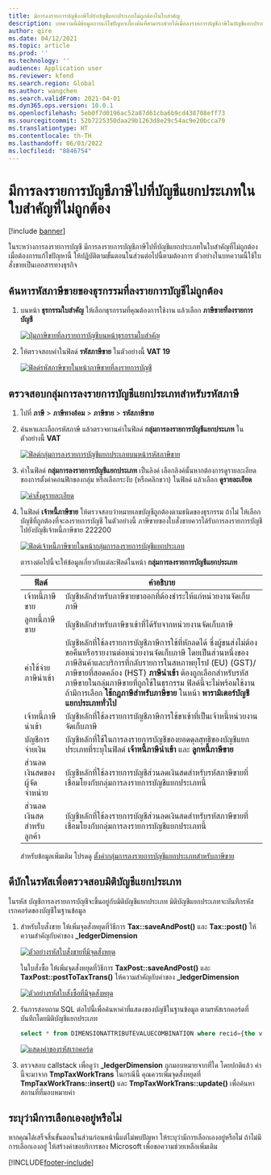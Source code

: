 ```yaml
---
title: มีการลงรายการบัญชีภาษีไปยังบัญชีแยกประเภทไม่ถูกต้องในใบสำคัญ
description: บทความนี้มีข้อมูลการแก้ไขปัญหาเบื้องต้นที่สามารถช่วยได้เมื่อลงรายการบัญชีภาษีในบัญชีแยกประเภทที่ไม่ถูกต้องในใบสำคัญ
author: qire
ms.date: 04/12/2021
ms.topic: article
ms.prod: ''
ms.technology: ''
audience: Application user
ms.reviewer: kfend
ms.search.region: Global
ms.author: wangchen
ms.search.validFrom: 2021-04-01
ms.dyn365.ops.version: 10.0.1
ms.openlocfilehash: 5eb0f7d0196ac52a87d61cba6b9cd438708eff73
ms.sourcegitcommit: 52b7225350daa29b1263d8e29c54ac9e20bcca70
ms.translationtype: HT
ms.contentlocale: th-TH
ms.lasthandoff: 06/03/2022
ms.locfileid: "8846754"
---
```

# <a name="tax-is-posted-to-the-wrong-ledger-account-in-the-voucher"></a>มีการลงรายการบัญชีภาษีไปที่บัญชีแยกประเภทในใบสำคัญที่ไม่ถูกต้อง

[!include [banner](../includes/banner.md)]

ในระหว่างการลงรายการบัญชี มีการลงรายการบัญชีภาษีไปที่บัญชีแยกประเภทในใบสำคัญที่ไม่ถูกต้อง เมื่อต้องการแก้ไขปัญหานี้ ให้ปฏิบัติตามขั้นตอนในส่วนต่อไปนี้ตามต้องการ ตัวอย่างในบทความนี้ใช้ใบสั่งขายเป็นเอกสารทางธุรกิจ

## <a name="find-the-tax-code-of-the-incorrectly-posted-tax-transaction"></a>ค้นหารหัสภาษีขายของธุรกรรมที่ลงรายการบัญชีไม่ถูกต้อง

1. บนหน้า **ธุรกรรมใบสำคัญ** ให้เลือกธุรกรรมที่คุณต้องการใช้งาน แล้วเลือก **ภาษีขายที่ลงรายการบัญชี**

    [![ปุ่มภาษีขายที่ลงรายการบัญชีบนหน้าธุรกรรมใบสำคัญ](./media/tax-posted-to-wrong-ledger-account-Picture1.png)](./media/tax-posted-to-wrong-ledger-account-Picture1.png)

2. ให้ตรวจสอบค่าในฟิลด์ **รหัสภาษีขาย** ในตัวอย่างนี้ **VAT 19**

    [![ฟิลด์รหัสภาษีขายในหน้าภาษีขายที่ลงรายการบัญชี](./media/tax-posted-to-wrong-ledger-account-Picture2.png)](./media/tax-posted-to-wrong-ledger-account-Picture2.png)

## <a name="check-the-ledger-posting-group-of-the-tax-code"></a>ตรวจสอบกลุ่มการลงรายการบัญชีแยกประเภทสำหรับรหัสภาษี

1. ไปที่ **ภาษี** \> **ภาษีทางอ้อม** \> **ภาษีขาย** \> **รหัสภาษีขาย**
2. ค้นหาและเลือกรหัสภาษี แล้วตรวจทานค่าในฟิลด์ **กลุ่มการลงรายการบัญชีแยกประเภท** ในตัวอย่างนี้ **VAT**

    [![ฟิลด์กลุ่มการลงรายการบัญชีแยกประเภทบนหน้ารหัสภาษีขาย](./media/tax-posted-to-wrong-ledger-account-Picture3.png)](./media/tax-posted-to-wrong-ledger-account-Picture3.png)

3. ค่าในฟิลด์ **กลุ่มการลงรายการบัญชีแยกประเภท** เป็นลิงค์ เลือกลิงค์นั้นหากต้องการดูรายละเอียดของการตั้งค่าคอนฟิกของกลุ่ม หรือเลือกระงับ (หรือคลิกขวา) ในฟิลด์ แล้วเลือก **ดูรายละเอียด**

    [![คำสั่งดูรายละเอียด](./media/tax-posted-to-wrong-ledger-account-Picture4.png)](./media/tax-posted-to-wrong-ledger-account-Picture4.png)

4. ในฟิลด์ **เจ้าหนี้ภาษีขาย** ให้ตรวจสอบว่าหมายเลขบัญชีถูกต้องตามชนิดของธุรกรรม ถ้าไม่ ให้เลือกบัญชีที่ถูกต้องที่จะลงรายการบัญชี ในตัวอย่างนี้ ภาษีขายของใบสั่งขายควรได้รับการลงรายการบัญชีไปยังบัญชีเจ้าหนี้ภาษีขาย 222200

    [![ฟิลด์เจ้าหนี้ภาษีขายในหน้ากลุ่มการลงรายการบัญชีแยกประเภท](./media/tax-posted-to-wrong-ledger-account-Picture5.png)](./media/tax-posted-to-wrong-ledger-account-Picture5.png)

    ตารางต่อไปนี้จะให้ข้อมูลเกี่ยวกับแต่ละฟิลด์ในหน้า **กลุ่มการลงรายการบัญชีแยกประเภท**

    | ฟิลด์                  | คำอธิบาย |
    |------------------------|-------------|
    | เจ้าหนี้ภาษีขาย      | บัญชีหลักสำหรับภาษีขายขาออกที่ต้องชำระให้แก่หน่วยงานจัดเก็บภาษี |
    | ลูกหนี้ภาษีขาย   | บัญชีหลักสำหรับภาษีขาเข้าที่ได้รับจากหน่วยงานจัดเก็บภาษี |
    | ค่าใช้จ่ายภาษีนำเข้า        | บัญชีหลักที่ใช้ลงรายการบัญชีภาษีการใช้ที่หักลดได้ ซึ่งผู้ขนส่งไม่ต้องขอคืนหรือรายงานต่อหน่วยงานจัดเก็บภาษี โดยเป็นส่วนหนึ่งของภาษีสินค้าและบริการที่กลับรายการในสหภาพยุโรป (EU) (GST)/ภาษีขายที่สอดคล้อง (HST) **ภาษีนำเข้า** ต้องถูกเลือกสำหรับรหัสภาษีขายในกลุ่มภาษีขายที่ถูกใช้ในธุรกรรม ฟิลด์นี้จะไม่พร้อมใช้งาน ถ้ามีการเลือก **ใช้กฎภาษีสำหรับภาษีขาย** ในหน้า **พารามิเตอร์บัญชีแยกประเภททั่วไป** |
    | เจ้าหนี้ภาษีนำเข้า        | บัญชีหลักที่ใช้ลงรายการบัญชีภาษีการใช้ขาเข้าที่เป็นเจ้าหนี้หน่วยงานจัดเก็บภาษี |
    | บัญชีการจ่ายเงิน     | บัญชีหลักที่ใช้ในการลงรายการบัญชีของยอดดุลสุทธิของบัญชีแยกประเภทที่ระบุในฟิลด์ **เจ้าหนี้ภาษีนำเข้า** และ **ลูกหนี้ภาษีขาย** |
    | ส่วนลดเงินสดของผู้จัดจำหน่าย   | บัญชีหลักที่ใช้ลงรายการบัญชีส่วนลดเงินสดสำหรับรหัสภาษีขายที่เชื่อมโยงกับกลุ่มการลงรายการบัญชีแยกประเภทนี้ |
    | ส่วนลดเงินสดสำหรับลูกค้า | บัญชีหลักที่ใช้ลงรายการบัญชีส่วนลดเงินสดสำหรับรหัสภาษีขายที่เชื่อมโยงกับกลุ่มการลงรายการบัญชีแยกประเภทนี้ |

    สำหรับข้อมูลเพิ่มเติม โปรดดู [ตั้งค่ากลุ่มการลงรายการบัญชีแยกประเภทสำหรับภาษีขาย](tasks/set-up-ledger-posting-groups-sales-tax.md)

## <a name="debug-in-code-to-check-ledger-dimensions"></a>ดีบักในรหัสเพื่อตรวจสอบมิติบัญชีแยกประเภท

ในรหัส บัญชีการลงรายการบัญชีจะขึ้นอยู่กับมิติบัญชีแยกประเภท มิติบัญชีแยกประเภทจะบันทึกรหัสเรกคอร์ดของบัญชีในฐานข้อมูล

1. สำหรับใบสั่งขาย ให้เพิ่มจุดสั่งหยุดที่วิธีการ **Tax::saveAndPost()** และ **Tax::post()** ให้ความสำคัญกับค่าของ **\_ledgerDimension**

    [![ตัวอย่างรหัสใบสั่งขายที่มีจุดสั่งหยุด](./media/tax-posted-to-wrong-ledger-account-Picture6.png)](./media/tax-posted-to-wrong-ledger-account-Picture6.png)

    ในใบสั่งซื้อ ให้เพิ่มจุดสั่งหยุดที่วิธีการ **TaxPost::saveAndPost()** และ **TaxPost::postToTaxTrans()** ให้ความสำคัญกับค่าของ **\_ledgerDimension**

    [![ตัวอย่างรหัสใบสั่งซื้อที่มีจุดสั่งหยุด](./media/tax-posted-to-wrong-ledger-account-Picture7.png)](./media/tax-posted-to-wrong-ledger-account-Picture7.png)

2. รันการสอบถาม SQL ต่อไปนี้เพื่อค้นหาค่าที่แสดงของบัญชีในฐานข้อมูล ตามรหัสเรกคอร์ดที่บันทึกโดยมิติบัญชีแยกประเภท

    ```sql
    select * from DIMENSIONATTRIBUTEVALUECOMBINATION where recid={the value of _ledgerDimension}
    ```

    [![แสดงค่าของรหัสเรกคอร์ด](./media/tax-posted-to-wrong-ledger-account-Picture8.png)](./media/tax-posted-to-wrong-ledger-account-Picture8.png)

3. ตรวจสอบ callstack เพื่อดูว่า **_ledgerDimension** ถูกมอบหมายจากที่ใด โดยปกติแล้ว ค่านี้จะมาจาก **TmpTaxWorkTrans** ในกรณีนี้ คุณควรเพิ่มจุดสั่งหยุดที่ **TmpTaxWorkTrans::insert()** และ **TmpTaxWorkTrans::update()** เพื่อค้นหาสถานที่ที่มอบหมายค่า

## <a name="determine-whether-customization-exists"></a>ระบุว่ามีการเลือกเองอยู่หรือไม่

หากคุณได้เสร็จสิ้นขั้นตอนในส่วนก่อนหน้านี้แต่ไม่พบปัญหา ให้ระบุว่ามีการเลือกเองอยู่หรือไม่ ถ้าไม่มีการเลือกเองอยู่ ให้สร้างคำขอบริการของ Microsoft เพื่อขอความช่วยเหลือเพิ่มเติม

[!INCLUDE[footer-include](../../includes/footer-banner.md)]
